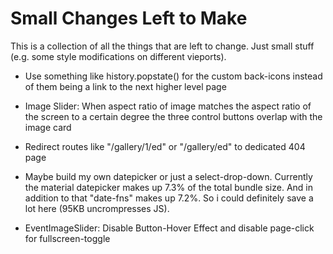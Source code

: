 # Small Changes Left to Make

This is a collection of all the things that are left to change. Just 
small stuff (e.g. some style modifications on different vieports).

* Use something like history.popstate() for the custom back-icons
instead of them being a link to the next higher level page

* Image Slider: When aspect ratio of image matches the aspect 
ratio of the screen to a certain degree the three control 
buttons overlap with the image card

* Redirect routes like "/gallery/1/ed" or "/gallery/ed" to dedicated 
404 page

* Maybe build my own datepicker or just a select-drop-down. Currently 
the material datepicker makes up 7.3% of the total bundle size. And in
addition to that "date-fns" makes up 7.2%. So i could definitely save 
a lot here (95KB uncrompresses JS).

* EventImageSlider: Disable Button-Hover Effect and disable page-click
for fullscreen-toggle

